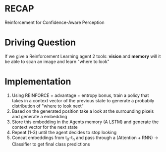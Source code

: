 # RECAP 
Reinforcement for Confidence-Aware Perception
# Driving Question
If we give a Reinforcement Learning agent 2 tools: **vision** and **memory** will it be able to scan an image and learn "where to look" 

# Implementation
1. Using REINFORCE + advantage + entropy bonus, train a policy that takes in a context vector of the previous state to generate a probabily distribution of "where to look next" 
2. Based on the generated position take a look at the surrounding pixels and generate a embedding 
3. Store this embedding in the Agents memory (A LSTM) and generate the context vector for the next state
4. Repeat (1-3) until the agent decides to stop looking
5. Concat embeddings from t<sub>0</sub>–t<sub>n</sub> and pass through a (Attention + RNN) -> Classifier to get final class predictions
